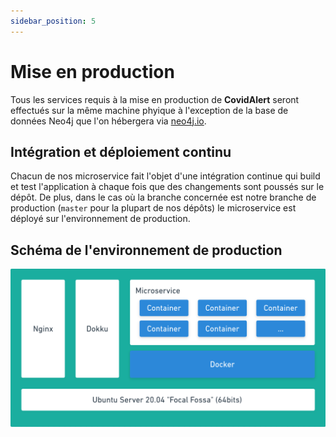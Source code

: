 ```yaml
---
sidebar_position: 5
---
```


# Mise en production

Tous les services requis à la mise en production de **CovidAlert** seront effectués sur la même machine phyique à l'exception de la base de données
Neo4j que l'on hébergera via [neo4j.io](https://neo4j.io/).

## Intégration et déploiement continu

Chacun de nos microservice fait l'objet d'une intégration continue qui build et test l'application à chaque fois que des changements
sont poussés sur le dépôt. De plus, dans le cas où la branche concernée est notre branche de production (`master` pour la plupart de nos dépôts)
le microservice est déployé sur l'environnement de production.

## Schéma de l'environnement de production

![](/img/architecture.png)